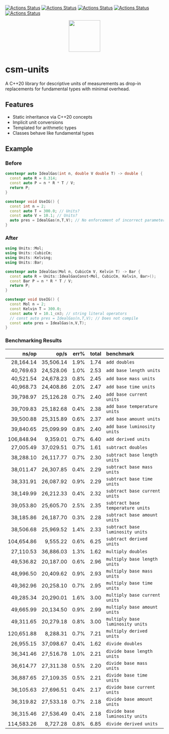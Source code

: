 [![Actions Status](https://github.com/sddale/csm-units/workflows/MacOS/badge.svg)](https://github.com/sddale/csm-units/actions)
[![Actions Status](https://github.com/sddale/csm-units/workflows/Windows/badge.svg)](https://github.com/sddale/csm-units/actions)
[![Actions Status](https://github.com/sddale/csm-units/workflows/Ubuntu/badge.svg)](https://github.com/sddale/csm-units/actions)
[![Actions Status](https://github.com/sddale/csm-units/workflows/Style/badge.svg)](https://github.com/sddale/csm-units/actions)
[![Actions Status](https://github.com/sddale/csm-units/workflows/Install/badge.svg)](https://github.com/sddale/csm-units/actions)
<!-- [![codecov](https://codecov.io/gh/sddale/csm-units/branch/master/graph/badge.svg)](https://codecov.io/gh/sddale/csm-units) -->

<p align="center">
  <img src="https://www.mines.edu/wp-content/uploads/assets/logo_eee_rev_4c_r.png" height="100" width="auto" />
</p>

# csm-units

A C++20 library for descriptive units of measurements as drop-in replacements for fundamental types with minimal overhead.

## Features

- Static inheritance via C++20 concepts
- Implicit unit conversions
- Templated for arithmetic types
- Classes behave like fundamental types

## Example

### Before

```cpp
constexpr auto IdealGas(int n, double V double T) -> double {
  const auto R = 8.314;
  const auto P = n * R * T / V;
  return P;
}

constexpr void UseIG() {
  const int n = 2;
  const auto T = 300.0; // Units?
  const auto V = 10.1; // Units?
  auto pres = IdealGas(n,T,V); // No enforcement of incorrect parameter order
}
```

### After
```cpp
using Units::Mol;
using Units::CubicCm;
using Units::Kelving;
using Units::Bar;

constexpr auto IdealGas(Mol n, CubicCm V, Kelvin T) -> Bar {
  const auto R = Units::IdealGasConst<Mol, CubicCm, Kelvin, Bar>(); 
  const Bar P = n * R * T / V;
  return P;
}

constexpr void UseIG() {
  const Mol n = 2;
  const Kelvin T = 300.0; 
  const auto V = 10.1_cm3; // string literal operators 
  // const auto pres = IdealGas(n,T,V); // Does not compile
  const auto pres = IdealGas(n,V,T);
}
```


### Benchmarking Results

|               ns/op |                op/s |    err% |     total | benchmark
|--------------------:|--------------------:|--------:|----------:|:----------
|           28,164.14 |           35,506.14 |    1.9% |      1.74 | `add doubles`
|           40,769.63 |           24,528.06 |    1.0% |      2.53 | `add base length units`
|           40,521.54 |           24,678.23 |    0.8% |      2.45 | `add base mass units`
|           40,968.73 |           24,408.86 |    2.0% |      2.47 | `add base time units`
|           39,798.97 |           25,126.28 |    0.7% |      2.40 | `add base current units`
|           39,709.83 |           25,182.68 |    0.4% |      2.38 | `add base temperature units`
|           39,500.88 |           25,315.89 |    0.6% |      2.37 | `add base amount units`
|           39,840.65 |           25,099.99 |    0.8% |      2.40 | `add base luminosity units`
|          106,848.94 |            9,359.01 |    0.7% |      6.40 | `add derived units`
|           27,005.49 |           37,029.51 |    0.7% |      1.61 | `subtract doubles`
|           38,288.10 |           26,117.77 |    0.7% |      2.30 | `subtract base length units`
|           38,011.47 |           26,307.85 |    0.4% |      2.29 | `subtract base mass units`
|           38,331.91 |           26,087.92 |    0.9% |      2.29 | `subtract base time units`
|           38,149.99 |           26,212.33 |    0.4% |      2.32 | `subtract base current units`
|           39,053.80 |           25,605.70 |    2.5% |      2.35 | `subtract base temperature units`
|           38,185.86 |           26,187.70 |    0.3% |      2.28 | `subtract base amount units`
|           38,506.68 |           25,969.52 |    1.4% |      2.33 | `subtract base luminosity units`
|          104,654.86 |            9,555.22 |    0.6% |      6.25 | `subtract derived units`
|           27,110.53 |           36,886.03 |    1.3% |      1.62 | `multiply doubles`
|           49,536.82 |           20,187.00 |    0.6% |      2.96 | `multiply base length units`
|           48,996.50 |           20,409.62 |    0.9% |      2.93 | `multiply base mass units`
|           49,362.96 |           20,258.10 |    0.7% |      2.95 | `multiply base time units`
|           49,285.34 |           20,290.01 |    1.6% |      3.00 | `multiply base current units`
|           49,665.99 |           20,134.50 |    0.9% |      2.99 | `multiply base amount units`
|           49,311.65 |           20,279.18 |    0.8% |      3.00 | `multiply base luminosity units`
|          120,651.88 |            8,288.31 |    0.7% |      7.21 | `multiply derived units`
|           26,955.15 |           37,098.67 |    0.4% |      1.62 | `divide doubles`
|           36,341.46 |           27,516.78 |    1.0% |      2.21 | `divide base length units`
|           36,614.77 |           27,311.38 |    0.5% |      2.20 | `divide base mass units`
|           36,887.65 |           27,109.35 |    0.5% |      2.21 | `divide base time units`
|           36,105.63 |           27,696.51 |    0.4% |      2.17 | `divide base current units`
|           36,319.82 |           27,533.18 |    0.7% |      2.18 | `divide base amount units`
|           36,315.46 |           27,536.49 |    0.4% |      2.18 | `divide base luminosity units`
|          114,583.26 |            8,727.28 |    0.8% |      6.85 | `divide derived units`
